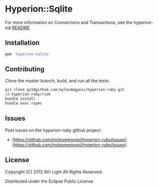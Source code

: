 Hyperion::Sqlite
=============

For more information on Connections and Transactions, see the hyperion-sql [README](https://github.com/mylesmegyesi/hyperion-ruby/blob/master/sql/README.md)

## Installation

``` ruby
gem 'hyperion-sqlite'
```

## Contributing

Clone the master branch, build, and run all the tests:

``` bash
git clone git@github.com:mylesmegyesi/hyperion-ruby.git
cd hyperion-ruby/riak
bundle install
bundle exec rspec
```

## Issues

Post issues on the hyperion-ruby github project:

* [https://github.com/mylesmegyesi/hyperion-ruby/issues](https://github.com/mylesmegyesi/hyperion-ruby/issues)


## License

Copyright (C) 2012 8th Light All Rights Reserved.

Distributed under the Eclipse Public License

